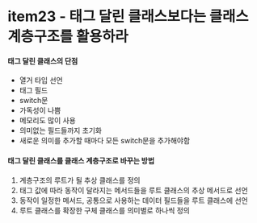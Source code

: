 # item23 - 태그 달린 클래스보다는 클래스 계층구조를 활용하라

#### 태그 달린 클래스의 단점

* 열거 타입 선언
* 태그 필드
* switch문 
* 가독성이 나쁨
* 메모리도 많이 사용
* 의미없는 필드들까지 초기화
* 새로운 의미를 추가할 때마다 모든 switch문을 추가해야함



#### 태그 달린 클래스를 클래스 계층구조로 바꾸는 방법

1. 계층구조의 루트가 될 추상 클래스를 정의
2. 태그 값에 따라 동작이 달라지는 메서드들을 루트 클래스의 추상 메서드로 선언
3. 동작이 일정한 메서드, 공통으로 사용하는 데이터 필드들을 루트 클래스에 선언
4. 루트 클래스를 확장한 구체 클래스를 의미별로 하나씩 정의